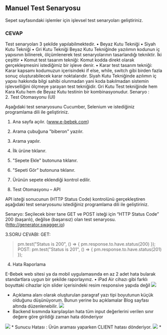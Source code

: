 ##  Manuel Test Senaryosu

Sepet sayfasındaki işlemler için işlevsel test senaryoları geliştiriniz.
### CEVAP
Test senaryoları 3 şekilde yapılabilmektedir.
•	Beyaz Kutu Tekniği
•	Siyah Kutu Tekniği
•	Gri Kutu Tekniği
Beyaz Kutu Tekniğinde yazılımın kodunun iç yapısının bilinerek, ölçümlenerek test senaryolarının tasarlandığı tekniktir. İki çeşittir 
•	Komut test tasarım tekniği: Komut kodda direkt olarak gerçekleşmesini istediğimiz bir işleve denir.
•	Karar test tasarım tekniği: Karar kapsamı kodumuzun içerisindeki if else, while, switch gibi birden fazla sonuç oluşturabilecek karar noktalarıdır. 
Siyah Kutu Tekniğinde azılımın iç yapısı hakkında bilgi sahibi olunmadan yani koda bakılmadan sistemin işlevselliğini ölçmeye yarayan test tekniğidir.
Gri Kutu Test tekniğinde hem Kara Kutu hem de Beyaz Kutu testinin bir kombinasyonudur.
Senaryo :  
2.	Test Otomasyonu (UI)

Aşağıdaki test senaryosunu Cucumber, Selenium ve istediğiniz programlama dili ile geliştiriniz.

1.	Ana sayfa açılır. (www.e-bebek.com)
2.	Arama çubuğuna "biberon" yazılır.
3.	Arama yapılır.
4.	İlk ürüne tıklanır.
5.	"Sepete Ekle" butonuna tıklanır.
6.	"Sepeti Gör” butonuna tıklanır.
7.	Ürünün sepete eklendiği kontrol edilir.

3.	Test Otomasyonu – API

API isteği sonucunun (HTTP Status Code) kontrolünü gerçekleştiren aşağıdaki test senaryosunu
istediğiniz programlama dili ile geliştiriniz.

Senaryo: Seçilecek birer tane GET ve POST isteği için “HTTP Status Code” 200 (başarılı), değilse
(başarısız) olan test senaryosu. (http://generator.swagger.io)

3.SORU CEVABI:
GET:
>    pm.test("Status is 200", () => {
>    pm.response.to.have.status(200)
>    });
POST:
>   pm.test("Status is 201", () => {
>   pm.response.to.have.status(201)
>   });

4.	Hata Raporlama

E-Bebek web sitesi ya da mobil uygulamasında en az 2 adet hata bularak standartlara uygun bir
şekilde raporlayınız.
•	iPad Air cihazı gibi farklı boyuttaki cihazlar için slider içerisindeki resim responsive yapıda değil
 <img src="[gorsel-link](https://github.com/HNK-hub/SeleniumTest/blob/master/exception1.png)" width="auto">

* Açıklama alanı olarak oluşturulan paragraf yazı tipi boyutunun küçük olduğunu düşünüyorum. Bunun yerine bu açıklamalar Blog sayfası altında düzenlenebilir.
  <img src="[gorsel-link](https://github.com/HNK-hub/SeleniumTest/blob/master/exception1.png)" width="auto">
*	Backend kısmında karşılaşılan hata tüm input değerlerini verilen sınır değere göre girildiği zaman hata dönderiyor
  <img src="[gorsel-link]([https://github.com/HNK-hub/SeleniumTest/blob/master/exception1.png](https://github.com/HNK-hub/SeleniumTest/blob/master/exception3.png))" width="auto">
* Sunucu Hatası : Ürün araması yaparken CLIENT hatası dönderiyor.
 <img src="[gorsel-link]([https://github.com/HNK-hub/SeleniumTest/blob/master/exception1.png](https://github.com/HNK-hub/SeleniumTest/blob/master/exception4.png))" width="auto">
 * 

